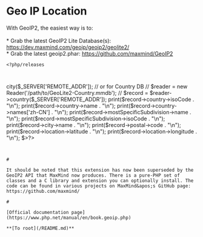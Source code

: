 # Geo IP Location



With GeoIP2, the easiest way is to:<br><br>* Grab the latest GeoIP2 Lite Database(s): https://dev.maxmind.com/geoip/geoip2/geolite2/<br>* Grab the latest geoip2.phar: https://github.com/maxmind/GeoIP2

```
<?php/releases



```
<?php
require_once("geoip2.phar");
use GeoIp2\Database\Reader;
// City DB
$reader = new Reader('/path/to/GeoLite2-City.mmdb');
$record = $reader->city($_SERVER['REMOTE_ADDR']);
// or for Country DB
// $reader = new Reader('/path/to/GeoLite2-Country.mmdb');
// $record = $reader->country($_SERVER['REMOTE_ADDR']);
print($record->country->isoCode . "\n");
print($record->country->name . "\n");
print($record->country->names['zh-CN'] . "\n");
print($record->mostSpecificSubdivision->name . "\n");
print($record->mostSpecificSubdivision->isoCode . "\n");
print($record->city->name . "\n");
print($record->postal->code . "\n");
print($record->location->latitude . "\n");
print($record->location->longitude . "\n");
$>?>
```
  

#

It should be noted that this extension has now been superseded by the GeoIP2 API that MaxMind now produces. There is a pure-PHP set of classes and a C library and extension you can optionally install. The code can be found in various projects on MaxMind&apos;s GitHub page: https://github.com/maxmind/  

#

[Official documentation page](https://www.php.net/manual/en/book.geoip.php)

**[To root](/README.md)**